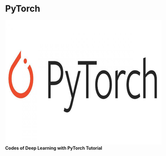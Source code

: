 # PyTorch
<a href="https://github.com/roostamovic/pytorch">
    <img src="pytorch.jpeg" alt="Logo" width="800" height="400" style="text-align:center">
  </a>
<b>Codes of Deep Learning with PyTorch Tutorial</b>
